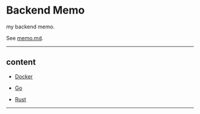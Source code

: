 # Backend Memo

my backend memo.

See [memo.md](./memo.md).

---

## content

- [Docker](./docker/README.md)

- [Go](./go/README.md)

- [Rust](./go/README.md)

---
